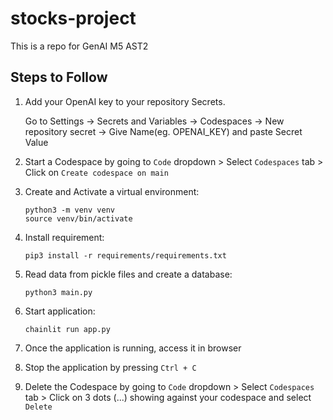 # stocks-project
This is a repo for GenAI M5 AST2

## Steps to Follow

1. Add your OpenAI key to your repository Secrets. 
   
   Go to Settings -> Secrets and Variables -> Codespaces -> New repository secret -> Give Name(eg. OPENAI_KEY) and paste Secret Value

2. Start a Codespace by going to `Code` dropdown > Select `Codespaces` tab > Click on `Create codespace on main`

3. Create and Activate a virtual environment:
   ```
   python3 -m venv venv
   source venv/bin/activate
   ```

4. Install requirement:
   ```
   pip3 install -r requirements/requirements.txt
   ```

5. Read data from pickle files and create a database:
   ```
   python3 main.py
   ```

6. Start application:
   ```
   chainlit run app.py
   ```

7. Once the application is running, access it in browser

8. Stop the application by pressing `Ctrl + C`

9. Delete the Codespace by going to `Code` dropdown > Select `Codespaces` tab > Click on 3 dots (...) showing against your codespace and select `Delete`
